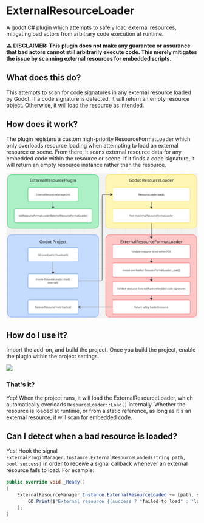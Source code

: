 # ExternalResourceLoader
A godot C# plugin which attempts to safely load external resources, mitigating bad actors from arbitrary code execution at runtime.

**⚠️ DISCLAIMER: This plugin does not make any guarantee or assurance that bad actors cannot still arbitrarily execute code. This merely mitigates the issue by scanning external resources for embedded scripts.**

## What does this do?
This attempts to scan for code signatures in any external resource loaded by Godot. If a code signature is detected, it will return an empty resource object. Otherwise, it will load the resource as intended.

## How does it work?
The plugin registers a custom high-priority ResourceFormatLoader which only overloads resource loading when attempting to load an external resource or scene. From there, it scans external resource data for any embedded code within the resource or scene. If it finds a code signature, it will return an empty resource instance rather than the resource.

![flowchart](https://raw.githubusercontent.com/mdarkwell/ExternalResourceLoader/refs/heads/master/images/FlowChart.png)

## How do I use it?
Import the add-on, and build the project. Once you build the project, enable the plugin within the project settings.

![](https://github.com/user-attachments/assets/5b120b7e-31dd-4ca3-816f-c8084b9bdf12)

### That's it?
Yep! When the project runs, it will load the ExternalResourceLoader, which automatically overloads `ResourceLoader::Load()` internally. Whether the resource is loaded at runtime, or from a static reference, as long as it's an external resource, it will scan for embedded code.

## Can I detect when a bad resource is loaded?
Yes! Hook the signal `ExternalPluginManager.Instance.ExternalResourceLoaded(string path, bool success)` in order to receive a signal callback whenever an external resource fails to load. For example:

```cs
public override void _Ready()
{
	ExternalResourceManager.Instance.ExternalResourceLoaded += (path, success) => {
		GD.Print($"External resource {(success ? "failed to load" : "loaded")}: {path}");
	};
}
